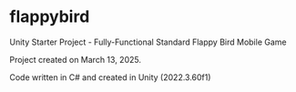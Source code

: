# flappybird
Unity Starter Project - Fully-Functional Standard Flappy Bird Mobile Game

Project created on March 13, 2025.

Code written in C# and created in Unity (2022.3.60f1)

